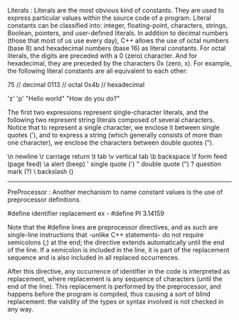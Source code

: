  Literals : Literals are the most obvious kind of constants. They are used to express particular values within the source code of a program.
 Literal constants can be classified into: integer, floating-point, characters, strings, Boolean, pointers, and user-defined literals.
In addition to decimal numbers (those that most of us use every day), C++ allows the use of octal numbers (base 8) and hexadecimal numbers (base 16) as literal constants. For octal literals, the digits are preceded with a 0 (zero) character. And for hexadecimal, they are preceded by the characters 0x (zero, x). For example, the following literal constants are all equivalent to each other:


75         // decimal
0113       // octal
0x4b       // hexadecimal 

'z'
'p'
"Hello world"
"How do you do?"


The first two expressions represent single-character literals, and the following two represent string literals composed of several characters. Notice that to represent a single character, we enclose it between single quotes ('), and to express a string (which generally consists of more than one character), we enclose the characters between double quotes (").

\n	newline
\r	carriage return
\t	tab
\v	vertical tab
\b	backspace
\f	form feed (page feed)
\a	alert (beep)
\'	single quote (')
\"	double quote (")
\?	question mark (?)
\\	backslash (\)

**********************************************************************

PreProcessor : Another mechanism to name constant values is the use of preprocessor definitions.

#define identifier replacement 
ex - #define PI 3.14159

Note that the #define lines are preprocessor directives, and as such are single-line instructions that -unlike C++ statements- do not require semicolons (;) at the end; the directive extends automatically until the end of the line. If a semicolon is included in the line, it is part of the replacement sequence and is also included in all replaced occurrences.

After this directive, any occurrence of identifier in the code is interpreted as replacement, where replacement is any sequence of characters (until the end of the line). This replacement is performed by the preprocessor, and happens before the program is compiled, thus causing a sort of blind replacement: the validity of the types or syntax involved is not checked in any way.




